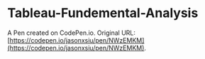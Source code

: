 # Tableau-Fundemental-Analysis

A Pen created on CodePen.io. Original URL: [https://codepen.io/jasonxsiu/pen/NWzEMKM](https://codepen.io/jasonxsiu/pen/NWzEMKM).

